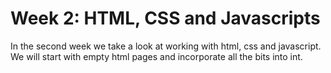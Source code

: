 # Week 2: HTML, CSS and Javascripts

In the second week we take a look at working with html, css and javascript. We will start with empty html pages and incorporate all the bits into int.
